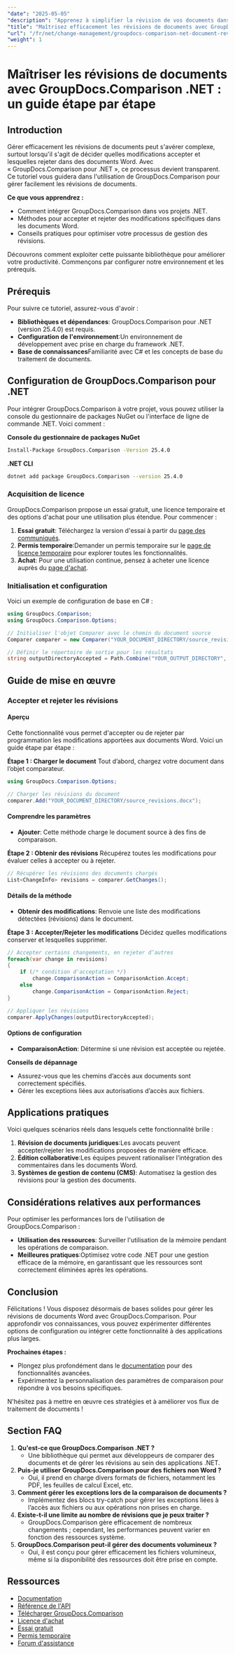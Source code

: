 ```yaml
---
"date": "2025-05-05"
"description": "Apprenez à simplifier la révision de vos documents dans Word grâce à GroupDocs.Comparison pour .NET. Découvrez des méthodes pour accepter ou rejeter les modifications en toute simplicité."
"title": "Maîtrisez efficacement les révisions de documents avec GroupDocs.Comparison .NET - Un guide complet"
"url": "/fr/net/change-management/groupdocs-comparison-net-document-revisions-guide/"
"weight": 1
---
```


# Maîtriser les révisions de documents avec GroupDocs.Comparison .NET : un guide étape par étape

## Introduction
Gérer efficacement les révisions de documents peut s'avérer complexe, surtout lorsqu'il s'agit de décider quelles modifications accepter et lesquelles rejeter dans des documents Word. Avec « GroupDocs.Comparison pour .NET », ce processus devient transparent. Ce tutoriel vous guidera dans l'utilisation de GroupDocs.Comparison pour gérer facilement les révisions de documents.

**Ce que vous apprendrez :**
- Comment intégrer GroupDocs.Comparison dans vos projets .NET.
- Méthodes pour accepter et rejeter des modifications spécifiques dans les documents Word.
- Conseils pratiques pour optimiser votre processus de gestion des révisions.

Découvrons comment exploiter cette puissante bibliothèque pour améliorer votre productivité. Commençons par configurer notre environnement et les prérequis.

## Prérequis
Pour suivre ce tutoriel, assurez-vous d'avoir :
- **Bibliothèques et dépendances**: GroupDocs.Comparison pour .NET (version 25.4.0) est requis.
- **Configuration de l'environnement**:Un environnement de développement avec prise en charge du framework .NET.
- **Base de connaissances**Familiarité avec C# et les concepts de base du traitement de documents.

## Configuration de GroupDocs.Comparison pour .NET
Pour intégrer GroupDocs.Comparison à votre projet, vous pouvez utiliser la console du gestionnaire de packages NuGet ou l'interface de ligne de commande .NET. Voici comment :

**Console du gestionnaire de packages NuGet**
```bash
Install-Package GroupDocs.Comparison -Version 25.4.0
```

**.NET CLI**
```bash
dotnet add package GroupDocs.Comparison --version 25.4.0
```

### Acquisition de licence
GroupDocs.Comparison propose un essai gratuit, une licence temporaire et des options d'achat pour une utilisation plus étendue. Pour commencer :
1. **Essai gratuit**: Téléchargez la version d'essai à partir du [page des communiqués](https://releases.groupdocs.com/comparison/net/).
2. **Permis temporaire**:Demander un permis temporaire sur le [page de licence temporaire](https://purchase.groupdocs.com/temporary-license/) pour explorer toutes les fonctionnalités.
3. **Achat**: Pour une utilisation continue, pensez à acheter une licence auprès du [page d'achat](https://purchase.groupdocs.com/buy).

### Initialisation et configuration
Voici un exemple de configuration de base en C# :
```csharp
using GroupDocs.Comparison;
using GroupDocs.Comparison.Options;

// Initialiser l'objet Comparer avec le chemin du document source
Comparer comparer = new Comparer("YOUR_DOCUMENT_DIRECTORY/source_revisions.docx");

// Définir le répertoire de sortie pour les résultats
string outputDirectoryAccepted = Path.Combine("YOUR_OUTPUT_DIRECTORY", "accepted_changes.docx");
```

## Guide de mise en œuvre
### Accepter et rejeter les révisions
#### Aperçu
Cette fonctionnalité vous permet d'accepter ou de rejeter par programmation les modifications apportées aux documents Word. Voici un guide étape par étape :

**Étape 1 : Charger le document**
Tout d’abord, chargez votre document dans l’objet comparateur.
```csharp
using GroupDocs.Comparison.Options;

// Charger les révisions du document
comparer.Add("YOUR_DOCUMENT_DIRECTORY/source_revisions.docx");
```

#### Comprendre les paramètres
- **Ajouter**: Cette méthode charge le document source à des fins de comparaison.

**Étape 2 : Obtenir des révisions**
Récupérez toutes les modifications pour évaluer celles à accepter ou à rejeter.
```csharp
// Récupérer les révisions des documents chargés
List<ChangeInfo> revisions = comparer.GetChanges();
```

#### Détails de la méthode
- **Obtenir des modifications**: Renvoie une liste des modifications détectées (révisions) dans le document.

**Étape 3 : Accepter/Rejeter les modifications**
Décidez quelles modifications conserver et lesquelles supprimer.
```csharp
// Accepter certains changements, en rejeter d’autres
foreach(var change in revisions)
{
    if (/* condition d'acceptation */)
        change.ComparisonAction = ComparisonAction.Accept;
    else
        change.ComparisonAction = ComparisonAction.Reject;
}

// Appliquer les révisions
comparer.ApplyChanges(outputDirectoryAccepted);
```

#### Options de configuration
- **ComparaisonAction**: Détermine si une révision est acceptée ou rejetée.

**Conseils de dépannage**
- Assurez-vous que les chemins d’accès aux documents sont correctement spécifiés.
- Gérer les exceptions liées aux autorisations d’accès aux fichiers.

## Applications pratiques
Voici quelques scénarios réels dans lesquels cette fonctionnalité brille :
1. **Révision de documents juridiques**:Les avocats peuvent accepter/rejeter les modifications proposées de manière efficace.
2. **Édition collaborative**:Les équipes peuvent rationaliser l’intégration des commentaires dans les documents Word.
3. **Systèmes de gestion de contenu (CMS)**: Automatisez la gestion des révisions pour la gestion des documents.

## Considérations relatives aux performances
Pour optimiser les performances lors de l'utilisation de GroupDocs.Comparison :
- **Utilisation des ressources**: Surveiller l'utilisation de la mémoire pendant les opérations de comparaison.
- **Meilleures pratiques**:Optimisez votre code .NET pour une gestion efficace de la mémoire, en garantissant que les ressources sont correctement éliminées après les opérations.

## Conclusion
Félicitations ! Vous disposez désormais de bases solides pour gérer les révisions de documents Word avec GroupDocs.Comparison. Pour approfondir vos connaissances, vous pouvez expérimenter différentes options de configuration ou intégrer cette fonctionnalité à des applications plus larges.

**Prochaines étapes :**
- Plongez plus profondément dans le [documentation](https://docs.groupdocs.com/comparison/net/) pour des fonctionnalités avancées.
- Expérimentez la personnalisation des paramètres de comparaison pour répondre à vos besoins spécifiques.

N'hésitez pas à mettre en œuvre ces stratégies et à améliorer vos flux de traitement de documents !

## Section FAQ
1. **Qu'est-ce que GroupDocs.Comparison .NET ?**
   - Une bibliothèque qui permet aux développeurs de comparer des documents et de gérer les révisions au sein des applications .NET.
2. **Puis-je utiliser GroupDocs.Comparison pour des fichiers non Word ?**
   - Oui, il prend en charge divers formats de fichiers, notamment les PDF, les feuilles de calcul Excel, etc.
3. **Comment gérer les exceptions lors de la comparaison de documents ?**
   - Implémentez des blocs try-catch pour gérer les exceptions liées à l’accès aux fichiers ou aux opérations non prises en charge.
4. **Existe-t-il une limite au nombre de révisions que je peux traiter ?**
   - GroupDocs.Comparison gère efficacement de nombreux changements ; cependant, les performances peuvent varier en fonction des ressources système.
5. **GroupDocs.Comparison peut-il gérer des documents volumineux ?**
   - Oui, il est conçu pour gérer efficacement les fichiers volumineux, même si la disponibilité des ressources doit être prise en compte.

## Ressources
- [Documentation](https://docs.groupdocs.com/comparison/net/)
- [Référence de l'API](https://reference.groupdocs.com/comparison/net/)
- [Télécharger GroupDocs.Comparison](https://releases.groupdocs.com/comparison/net/)
- [Licence d'achat](https://purchase.groupdocs.com/buy)
- [Essai gratuit](https://releases.groupdocs.com/comparison/net/)
- [Permis temporaire](https://purchase.groupdocs.com/temporary-license/)
- [Forum d'assistance](https://forum.groupdocs.com/c/comparison/)